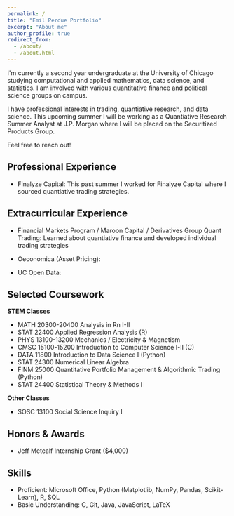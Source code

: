 ```yaml
---
permalink: /
title: "Emil Perdue Portfolio"
excerpt: "About me"
author_profile: true
redirect_from: 
  - /about/
  - /about.html
---
```


I'm currently a second year undergraduate at the University of Chicago studying computational and applied mathematics, data science, and statistics. I am involved with various quantitative finance and political science groups on campus. 

I have professional interests in trading, quantiative research, and data science. This upcoming summer I will be working as a Quantiative Research Summer Analyst at J.P. Morgan where I will be placed on the Securitized Products Group. 

Feel free to reach out!

Professional Experience
------
- Finalyze Capital:
This past summer I worked for Finalyze Capital where I sourced quantiative trading strategies.

Extracurricular Experience
------
- Financial Markets Program / Maroon Capital / Derivatives Group Quant Trading: Learned about quantiative finance and developed individual trading strategies

- Oeconomica (Asset Pricing):
- UC Open Data:

Selected Coursework
------

**STEM Classes**
- MATH 20300-20400 Analysis in Rn I-II
- STAT 22400 Applied Regression Analysis (R)
- PHYS 13100-13200 Mechanics / Electricity & Magnetism
- CMSC 15100-15200 Introduction to Computer Science I-II (C)
- DATA 11800 Introduction to Data Science I (Python)
- STAT 24300 Numerical Linear Algebra
- FINM 25000 Quantitative Portfolio Management & Algorithmic Trading (Python)
- STAT 24400 Statistical Theory & Methods I

**Other Classes**
- SOSC 13100 Social Science Inquiry I

Honors & Awards
------
- Jeff Metcalf Internship Grant ($4,000)

Skills
------
- Proficient: Microsoft Office, Python (Matplotlib, NumPy, Pandas, Scikit-Learn), R, SQL
- Basic Understanding: C, Git, Java, JavaScript, LaTeX
